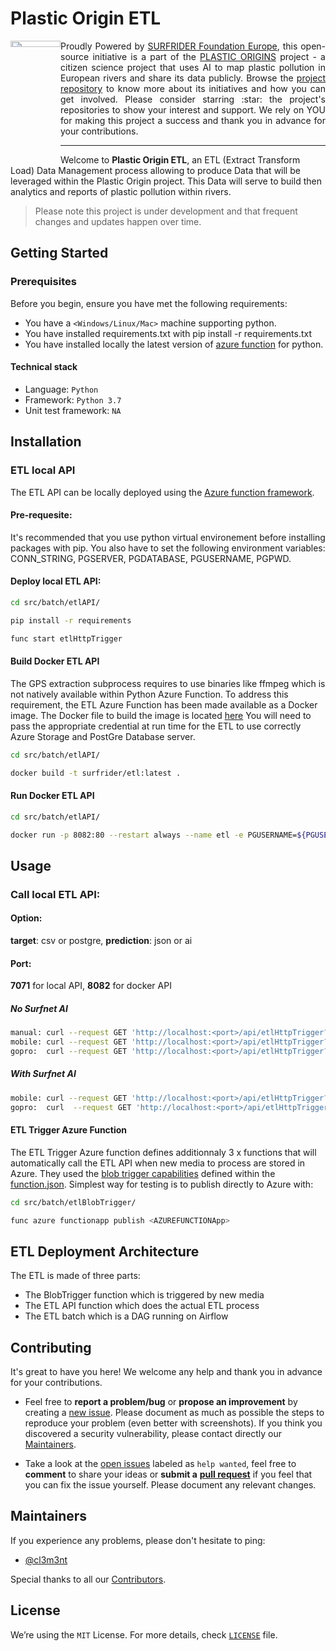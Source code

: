 <h1 align="left">Plastic Origin ETL</h1>

<a href="https://www.plasticorigins.eu/"><img width="80px" src="https://github.com/surfriderfoundationeurope/The-Plastic-Origins-Project/blob/master/assets/PlasticOrigins_logo.png" width="5%" height="5%" align="left" hspace="0" vspace="0"></a>

  <p align="justify">Proudly Powered by <a href="https://surfrider.eu/">SURFRIDER Foundation Europe</a>, this open-source initiative is a part of the <a href="https://www.plasticorigins.eu/">PLASTIC ORIGINS</a> project - a citizen science project that uses AI to map plastic pollution in European rivers and share its data publicly. Browse the <a href="https://github.com/surfriderfoundationeurope/The-Plastic-Origins-Project">project repository</a> to know more about its initiatives and how you can get involved. Please consider starring :star: the project's repositories to show your interest and support. We rely on YOU for making this project a success and thank you in advance for your contributions.</p>

_________________

<!--- OPTIONAL: You can add badges and shields to reflect the current status of the project, the licence it uses and if any dependencies it uses are up-to-date. Plus they look pretty cool! You can find a list of badges or design your own at https://shields.io/ --->

Welcome to **Plastic Origin ETL**, an ETL (Extract Transform Load) Data Management process allowing to produce Data that will be leveraged within the Plastic Origin project. This Data will serve to build then analytics and reports of plastic pollution within rivers.

>Please note this project is under development and that frequent changes and updates happen over time.

## **Getting Started**

### **Prerequisites**

Before you begin, ensure you have met the following requirements:

* You have a `<Windows/Linux/Mac>` machine supporting python.
* You have installed requirements.txt with pip install -r requirements.txt
* You have installed locally the latest version of [azure function](https://docs.microsoft.com/fr-fr/azure/azure-functions/create-first-function-cli-python?tabs=azure-cli%2Cbash%2Cbrowser#configure-your-local-environment) for python.

#### **Technical stack**

* Language: `Python`
* Framework: `Python 3.7`
* Unit test framework: `NA`

## **Installation**
### **ETL local API**
The ETL API can be locally deployed using the [Azure function framework](https://learn.microsoft.com/en-us/azure/azure-functions/create-first-function-cli-python?tabs=azure-cli%2Cbash&pivots=python-mode-configuration).
#### **Pre-requesite**: 
It's recommended that you use python virtual environement before installing packages with pip. You also have to set the following environment variables:
CONN_STRING, PGSERVER, PGDATABASE, PGUSERNAME, PGPWD. 
#### **Deploy local ETL API**:
```bash
cd src/batch/etlAPI/

pip install -r requirements

func start etlHttpTrigger
```

#### **Build Docker ETL API**
The GPS extraction subprocess requires to use binaries like ffmpeg which is not natively available within Python Azure Function. To address this requirement, the ETL Azure Function has been made available as a Docker image. 
The Docker file to build the image is located [here](https://github.com/surfriderfoundationeurope/etl/blob/clem_dev/azfunction/etlAPIs/Dockerfile)
You will need to pass the appropriate credential at run time for the ETL to use correctly Azure Storage and PostGre Database server.

```bash
cd src/batch/etlAPI/

docker build -t surfrider/etl:latest .
```

#### **Run Docker ETL API**
```bash
cd src/batch/etlAPI/

docker run -p 8082:80 --restart always --name etl -e PGUSERNAME=${PGUSERNAME} -e PGDATABASE=${PGDATABASE} -e PGSERVER=${PGSERVER} -e PGPWD=${PGPWD} -e CONN_STRING=${CONN_STRING} surfrider/etl:latest
```

## **Usage**

### **Call local ETL API**:
#### **Option**: 
**target**: csv or postgre, **prediction**: json or ai
#### **Port**: 
**7071** for local API, **8082** for docker API
##### No Surfnet AI
```bash
manual: curl --request GET 'http://localhost:<port>/api/etlHttpTrigger?container=manual&blob=<blobname>&prediction=json&source=manual&target=csv&logid=<logid>'
mobile: curl --request GET 'http://localhost:<port>/api/etlHttpTrigger?container=mobile&blob=<blobname>&prediction=json&source=mobile&target=csv&logid=<logid>'
gopro:  curl --request GET 'http://localhost:<port>/api/etlHttpTrigger?container=gopro&blob=<blobname>&prediction=json&source=gopro&target=csv&logid=<logid>'
```

##### With Surfnet AI
```bash
mobile: curl --request GET 'http://localhost:<port>/api/etlHttpTrigger?container=mobile&blob=<blobname>&prediction=ai&source=mobile&target=csv&aiurl=<aiurl>&logid=<logid>'
gopro:  curl  --request GET 'http://localhost:<port>/api/etlHttpTrigger?container=gopro&blob=<blobname>&prediction=ai&source=gopro&target=csv&aiurl=<aiurl>&logid=<logid>'
```

#### **ETL Trigger Azure Function**
The ETL Trigger Azure function defines additionnaly 3 x functions that will automatically call the ETL API when new media to process are stored in Azure.
They used the [blob trigger capabilities](https://docs.microsoft.com/fr-fr/azure/azure-functions/functions-bindings-storage-blob-trigger?tabs=python) defined within the [function.json](https://github.com/surfriderfoundationeurope/etl/blob/clem_dev/azfunction/etlBlobTrigger/etlBlobTriggerGoPro/function.json).
Simplest way for testing is to publish directly to Azure with:
```bash
cd src/batch/etlBlobTrigger/

func azure functionapp publish <AZUREFUNCTIONApp>
```


## **ETL Deployment Architecture**
The ETL is made of three parts: 
* The BlobTrigger function which is triggered by new media
* The ETL API function which does the actual ETL process
* The ETL batch which is a DAG running on Airflow

## **Contributing**

It's great to have you here! We welcome any help and thank you in advance for your contributions.

* Feel free to **report a problem/bug** or **propose an improvement** by creating a [new issue](https://github.com/surfriderfoundationeurope/labelcv-web/issues). Please document as much as possible the steps to reproduce your problem (even better with screenshots). If you think you discovered a security vulnerability, please contact directly our [Maintainers](##Maintainers).

* Take a look at the [open issues](https://github.com/surfriderfoundationeurope/labelcv-web/issues) labeled as `help wanted`, feel free to **comment** to share your ideas or **submit a** [**pull request**](https://github.com/surfriderfoundationeurope/labelcv-web/pulls) if you feel that you can fix the issue yourself. Please document any relevant changes.

## **Maintainers**

If you experience any problems, please don't hesitate to ping:

* [@cl3m3nt](https://github.com/cl3m3nt)

Special thanks to all our [Contributors](https://github.com/orgs/surfriderfoundationeurope/people).

## **License**

We’re using the `MIT` License. For more details, check [`LICENSE`](https://github.com/surfriderfoundationeurope/etl/blob/master/LICENSE) file.

